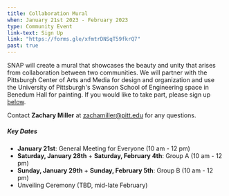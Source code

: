 ```yaml
---
title: Collaboration Mural
when: January 21st 2023 - February 2023
type: Community Event
link-text: Sign Up
link: "https://forms.gle/xfmtrDNSqT59fkrQ7"
past: true
---
```

SNAP will create a mural that showcases the beauty and unity that arises from collaboration between two communities. We will partner with the Pittsburgh Center of Arts and Media for design and organization and use the University of Pittsburgh's Swanson School of Engineering space in Benedum Hall for painting. If you would like to take part, please sign up [below](https://forms.gle/xfmtrDNSqT59fkrQ7).

Contact **Zachary Miller** at [zachamiller@pitt.edu](mailto:zachamiller@pitt.edu) for any questions.

##### Key Dates
+ **January 21st**: General Meeting for Everyone (10 am - 12 pm)
+ **Saturday, January 28th** + **Saturday, February 4th**: Group A (10 am - 12 pm)
+ **Sunday, January 29th** + **Sunday, February 5th**: Group B (10 am - 12 pm)
+ Unveiling Ceremony (TBD, mid-late February)
